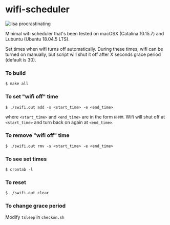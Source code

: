 # wifi-scheduler

![lisa procrastinating](https://i.pinimg.com/originals/6d/07/0d/6d070de76132768479562d36b08f6be8.png)

Minimal wifi scheduler that's been tested on macOSX (Catalina 10.15.7) and Lubuntu (Ubuntu 18.04.5 LTS). 

Set times when wifi turns off automatically. During these times, wifi can be turned on manually, but script will shut it off after X seconds grace period (default is 30). 

### To build
```
$ make all
```

### To set "wifi off" time
```
$ ./swifi.out add -s <start_time> -e <end_time>
```
where `<start_time>` and `<end_time>` are in the form `HHMM`. Wifi will shut off at `<start_time>` and turn back on again at `<end_time>`. 

### To remove "wifi off" time
```
$ ./swifi.out rmv -s <start_time> -e <end_time>
```

### To see set times
```
$ crontab -l
```

### To reset
```
$ ./swifi.out clear
```

### To change grace period
Modify `tsleep` in `checkon.sh`
